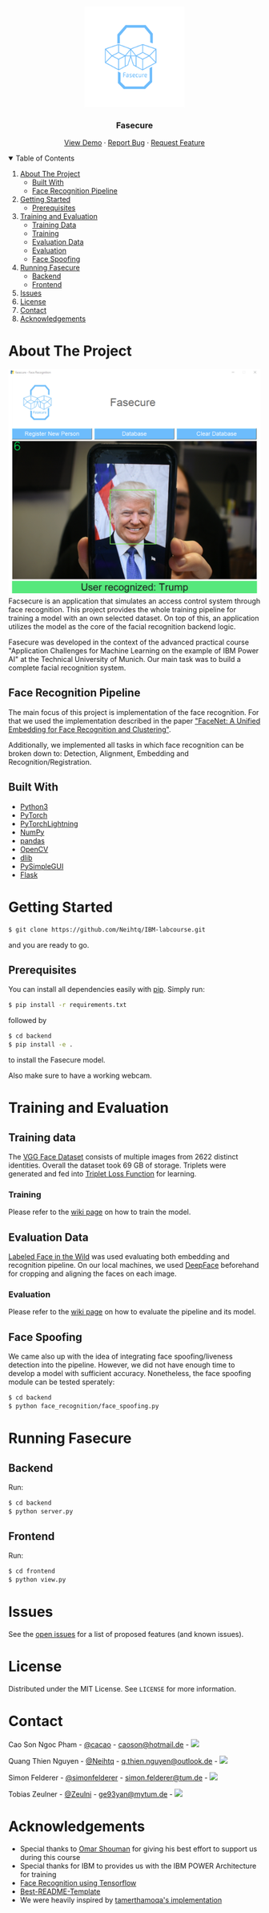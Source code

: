 <br />
<p align="center">
  <a href="https://github.com/othneildrew/Best-README-Template">
    <img src="images/logo.png" alt="Logo" width="200" height="200">
  </a>

  <h3 align="center">Fasecure</h3>

  <p align="center">
    <a href="https://github.com/Neihtq/IBM-labcourse">View Demo</a>
    ·
    <a href="https://github.com/Neihtq/IBM-labcourse/issues">Report Bug</a>
    ·
    <a href="https://github.com/Neihtq/IBM-labcourse/issues">Request Feature</a>
  </p>
</p>



<details open="open">
  <summary>Table of Contents</summary>
  <ol>
    <li>
      <a href="#about-the-project">About The Project</a>
      <ul>
        <li><a href="#built-with">Built With</a></li>
      </ul>
      <ul>
        <li><a href="#face-recognition-pipeline">Face Recognition Pipeline</a></li>
      </ul>
    </li>
    <li>
      <a href="#getting-started">Getting Started</a>
      <ul>
        <li><a href="#prerequisites">Prerequisites</a></li>
      </ul>
    </li>
    <li>
    <a href="#training-and-evaluation">Training and Evaluation</a>
        <ul>
            <li><a href="#training-data">Training Data</a></li>
        </ul>
        <ul>
            <li><a href="#training">Training</a></li>
        </ul>
        <ul>
            <li><a href="#evaluation-data">Evaluation Data</a></li>
        </ul>
        <ul>
            <li><a href="#evaluation">Evaluation</a></li>
        </ul>
        <ul>
            <li><a href="#face-spoofing">Face Spoofing</a></li>
        </ul>
    </li>
    <li><a href="#running-fasecure">Running Fasecure</a>
      <ul>
        <li><a href="#backend">Backend</a></li>
      </ul>
      <ul>
        <li><a href="#frontend">Frontend</a></li>
      </ul>
    </li>
    <li><a href="#issues">Issues</a></li>
    <li><a href="#license">License</a></li>
    <li><a href="#contact">Contact</a></li>
    <li><a href="#acknowledgements">Acknowledgements</a></li>
  </ol>
</details>



<!-- ABOUT THE PROJECT -->
# About The Project
![Product Name Screen Shot][product-screenshot]
Facsecure is an application that simulates an access control system through face recognition. This project provides the whole training pipeline for training a model with an own selected dataset. On top of this, an application utilizes the model as the core of the facial recognition backend logic.

Fasecure was developed in the context of the advanced practical course "Application Challenges for Machine Learning on the example of IBM Power AI" at the Technical University of Munich. Our main task was to build a complete facial recognition system.

## Face Recognition Pipeline
The main focus of this project is implementation of the face recognition. For that we used the implementation described in the paper ["FaceNet: A Unified Embedding for Face Recognition and Clustering"](https://arxiv.org/abs/1503.03832). 

Additionally, we implemented all tasks in which face recognition can be broken down to: Detection, Alignment, Embedding and Recognition/Registration.


## Built With
* [Python3](https://www.python.org/)
* [PyTorch](https://pytorch.org/)
* [PyTorchLightning](https://www.pytorchlightning.ai/)
* [NumPy](https://numpy.org/)
* [pandas](https://pandas.pydata.org/)
* [OpenCV](https://github.com/skvark/opencv-python)
* [dlib](https://github.com/davisking/dlib)
* [PySimpleGUI](https://pysimplegui.readthedocs.io/en/latest/)
* [Flask](https://flask.palletsprojects.com/en/1.1.x/)


# Getting Started
```sh 
$ git clone https://github.com/Neihtq/IBM-labcourse.git
``` 
and you are ready to go.

## Prerequisites
You can install all dependencies easily with [pip](https://pypi.org/project/pip/).
Simply run:

```sh
$ pip install -r requirements.txt
```
followed by 
```sh
$ cd backend
$ pip install -e .
```
to install the Fasecure model.

Also make sure to have a working webcam.

# Training and Evaluation

## Training data
The [VGG Face Dataset](https://www.robots.ox.ac.uk/~vgg/data/vgg_face/) consists of multiple images from 2622 distinct identities. Overall the dataset took 69 GB of storage. Triplets were generated and fed into [Triplet Loss Function](https://pytorch.org/docs/stable/generated/torch.nn.TripletMarginLoss.html) for learning.

### Training

Please refer to the [wiki page](https://github.com/Neihtq/facesecure/wiki/Training) on how to train the model.


## Evaluation Data
[Labeled Face in the Wild](http://vis-www.cs.umass.edu/lfw/) was used evaluating both embedding and recognition pipeline. On our local machines, we used [DeepFace](https://github.com/serengil/deepface) beforehand for cropping and aligning the faces on each image.

### Evaluation

Please refer to the [wiki page](https://github.com/Neihtq/facesecure/wiki/Evaluation) on how to evaluate the pipeline and its model.

## Face Spoofing

We came also up with the idea of integrating face spoofing/liveness detection into the pipeline. However, we did not have enough time to develop a model with sufficient accuracy. Nonetheless, the face spoofing module can be tested sperately:

```sh
$ cd backend
$ python face_recognition/face_spoofing.py
```

# Running Fasecure

## Backend
Run:
 ```sh
 $ cd backend
 $ python server.py
 ``` 

## Frontend
Run:
```sh
$ cd frontend
$ python view.py
``` 


# Issues

See the [open issues](hhttps://github.com/Neihtq/IBM-labcourse/issues) for a list of proposed features (and known issues).


<!-- LICENSE -->
# License

Distributed under the MIT License. See `LICENSE` for more information.

<!-- CONTACT -->
# Contact

Cao Son Ngoc Pham - [@cacao](https://github.com/xcacao) - caoson@hotmail.de -
<a href="https://www.linkedin.com/in/xcacao/">
    <img height=17 src="https://img.shields.io/badge/LinkedIn-0077B5?style=for-the-badge&logo=linkedin&logoColor=white" />
</a>

Quang Thien Nguyen - [@Neihtq](https://github.com/Neihtq) - q.thien.nguyen@outlook.de - <a href="https://www.linkedin.com/in/thien-quang-nguyen-808101143/">
    <img height=17 src="https://img.shields.io/badge/LinkedIn-0077B5?style=for-the-badge&logo=linkedin&logoColor=white" />
</a>

Simon Felderer - [@simonfelderer](https://github.com/simonfelderer) - simon.felderer@tum.de - <a href="https://www.linkedin.com/in/simon-felderer-976b9b154/">
    <img height=17 src="https://img.shields.io/badge/LinkedIn-0077B5?style=for-the-badge&logo=linkedin&logoColor=white" />
</a>

Tobias Zeulner - [@Zeulni](https://github.com/Zeulni) - ge93yan@mytum.de - <a href="https://www.linkedin.com/in/tobias-zeulner-893080169/">
    <img height=17 src="https://img.shields.io/badge/LinkedIn-0077B5?style=for-the-badge&logo=linkedin&logoColor=white" />
</a>


# Acknowledgements
* Special thanks to [Omar Shouman](https://www.linkedin.com/in/omar-shouman/) for giving his best effort to support us during this course
* Special thanks for IBM to provides us with the IBM POWER Architecture for training
* [Face Recognition using Tensorflow](https://github.com/davidsandberg/facenet)
* [Best-README-Template](https://github.com/othneildrew/Best-README-Template)
* We were heavily inspired by [tamerthamoqa's implementation](https://github.com/tamerthamoqa/facenet-pytorch-vggface2t)

[product-screenshot]: images/preview_screenshot.png
